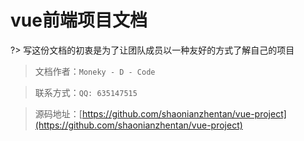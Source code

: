 # vue前端项目文档

?> 写这份文档的初衷是为了让团队成员以一种友好的方式了解自己的项目

> 文档作者：`Moneky - D - Code`

> 联系方式：`QQ: 635147515`

> 源码地址：[https://github.com/shaonianzhentan/vue-project](https://github.com/shaonianzhentan/vue-project)
